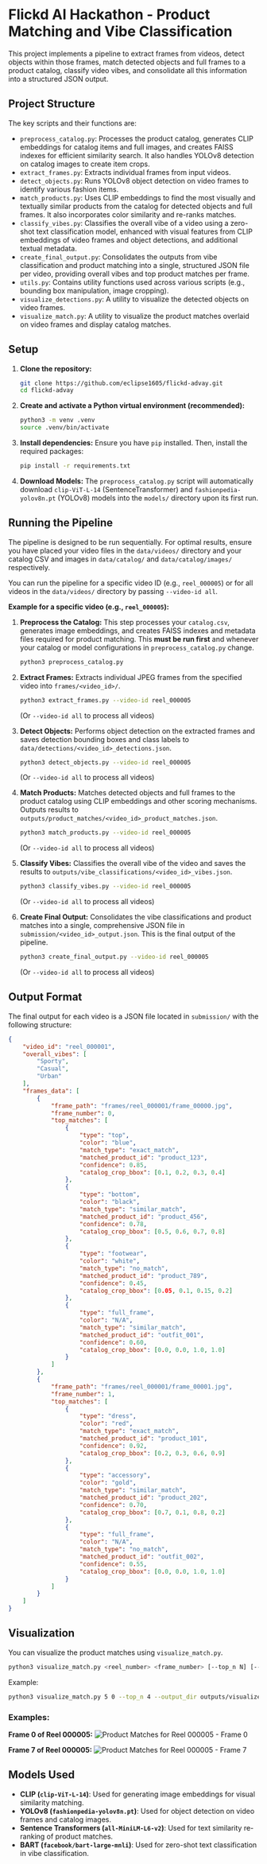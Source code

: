 # Flickd AI Hackathon - Product Matching and Vibe Classification

This project implements a pipeline to extract frames from videos, detect objects within those frames, match detected objects and full frames to a product catalog, classify video vibes, and consolidate all this information into a structured JSON output.

## Project Structure

The key scripts and their functions are:

*   `preprocess_catalog.py`: Processes the product catalog, generates CLIP embeddings for catalog items and full images, and creates FAISS indexes for efficient similarity search. It also handles YOLOv8 detection on catalog images to create item crops.
*   `extract_frames.py`: Extracts individual frames from input videos.
*   `detect_objects.py`: Runs YOLOv8 object detection on video frames to identify various fashion items.
*   `match_products.py`: Uses CLIP embeddings to find the most visually and textually similar products from the catalog for detected objects and full frames. It also incorporates color similarity and re-ranks matches.
*   `classify_vibes.py`: Classifies the overall vibe of a video using a zero-shot text classification model, enhanced with visual features from CLIP embeddings of video frames and object detections, and additional textual metadata.
*   `create_final_output.py`: Consolidates the outputs from vibe classification and product matching into a single, structured JSON file per video, providing overall vibes and top product matches per frame.
*   `utils.py`: Contains utility functions used across various scripts (e.g., bounding box manipulation, image cropping).
*   `visualize_detections.py`: A utility to visualize the detected objects on video frames.
*   `visualize_match.py`: A utility to visualize the product matches overlaid on video frames and display catalog matches.

## Setup

1.  **Clone the repository:**
    ```bash
    git clone https://github.com/eclipse1605/flickd-advay.git
    cd flickd-advay
    ```

2.  **Create and activate a Python virtual environment (recommended):**
    ```bash
    python3 -m venv .venv
    source .venv/bin/activate
    ```

3.  **Install dependencies:**
    Ensure you have `pip` installed. Then, install the required packages:
    ```bash
    pip install -r requirements.txt
    ```

4.  **Download Models:**
    The `preprocess_catalog.py` script will automatically download `clip-ViT-L-14` (SentenceTransformer) and `fashionpedia-yolov8n.pt` (YOLOv8) models into the `models/` directory upon its first run.

## Running the Pipeline

The pipeline is designed to be run sequentially. For optimal results, ensure you have placed your video files in the `data/videos/` directory and your catalog CSV and images in `data/catalog/` and `data/catalog/images/` respectively.

You can run the pipeline for a specific video ID (e.g., `reel_000005`) or for all videos in the `data/videos/` directory by passing `--video-id all`.

**Example for a specific video (e.g., `reel_000005`):**

1.  **Preprocess the Catalog:**
    This step processes your `catalog.csv`, generates image embeddings, and creates FAISS indexes and metadata files required for product matching. This **must be run first** and whenever your catalog or model configurations in `preprocess_catalog.py` change.
    
    ```bash
    python3 preprocess_catalog.py
    ```

2.  **Extract Frames:**
    Extracts individual JPEG frames from the specified video into `frames/<video_id>/`.
    ```bash
    python3 extract_frames.py --video-id reel_000005
    ```
    (Or `--video-id all` to process all videos)

3.  **Detect Objects:**
    Performs object detection on the extracted frames and saves detection bounding boxes and class labels to `data/detections/<video_id>_detections.json`.
    ```bash
    python3 detect_objects.py --video-id reel_000005
    ```
    (Or `--video-id all` to process all videos)

4.  **Match Products:**
    Matches detected objects and full frames to the product catalog using CLIP embeddings and other scoring mechanisms. Outputs results to `outputs/product_matches/<video_id>_product_matches.json`.
    ```bash
    python3 match_products.py --video-id reel_000005
    ```
    (Or `--video-id all` to process all videos)

5.  **Classify Vibes:**
    Classifies the overall vibe of the video and saves the results to `outputs/vibe_classifications/<video_id>_vibes.json`.
    ```bash
    python3 classify_vibes.py --video-id reel_000005
    ```
    (Or `--video-id all` to process all videos)

6.  **Create Final Output:**
    Consolidates the vibe classifications and product matches into a single, comprehensive JSON file in `submission/<video_id>_output.json`. This is the final output of the pipeline.
    ```bash
    python3 create_final_output.py --video-id reel_000005
    ```
    (Or `--video-id all` to process all videos)

## Output Format

The final output for each video is a JSON file located in `submission/` with the following structure:

```json
{
    "video_id": "reel_000001",
    "overall_vibes": [
        "Sporty",
        "Casual",
        "Urban"
    ],
    "frames_data": [
        {
            "frame_path": "frames/reel_000001/frame_00000.jpg",
            "frame_number": 0,
            "top_matches": [
                {
                    "type": "top",
                    "color": "blue",
                    "match_type": "exact_match",
                    "matched_product_id": "product_123",
                    "confidence": 0.85,
                    "catalog_crop_bbox": [0.1, 0.2, 0.3, 0.4]
                },
                {
                    "type": "bottom",
                    "color": "black",
                    "match_type": "similar_match",
                    "matched_product_id": "product_456",
                    "confidence": 0.78,
                    "catalog_crop_bbox": [0.5, 0.6, 0.7, 0.8]
                },
                {
                    "type": "footwear",
                    "color": "white",
                    "match_type": "no_match",
                    "matched_product_id": "product_789",
                    "confidence": 0.45,
                    "catalog_crop_bbox": [0.05, 0.1, 0.15, 0.2]
                },
                {
                    "type": "full_frame",
                    "color": "N/A",
                    "match_type": "similar_match",
                    "matched_product_id": "outfit_001",
                    "confidence": 0.60,
                    "catalog_crop_bbox": [0.0, 0.0, 1.0, 1.0]
                }
            ]
        },
        {
            "frame_path": "frames/reel_000001/frame_00001.jpg",
            "frame_number": 1,
            "top_matches": [
                {
                    "type": "dress",
                    "color": "red",
                    "match_type": "exact_match",
                    "matched_product_id": "product_101",
                    "confidence": 0.92,
                    "catalog_crop_bbox": [0.2, 0.3, 0.6, 0.9]
                },
                {
                    "type": "accessory",
                    "color": "gold",
                    "match_type": "similar_match",
                    "matched_product_id": "product_202",
                    "confidence": 0.70,
                    "catalog_crop_bbox": [0.7, 0.1, 0.8, 0.2]
                },
                {
                    "type": "full_frame",
                    "color": "N/A",
                    "match_type": "no_match",
                    "matched_product_id": "outfit_002",
                    "confidence": 0.55,
                    "catalog_crop_bbox": [0.0, 0.0, 1.0, 1.0]
                }
            ]
        }
    ]
}
```

## Visualization

You can visualize the product matches using `visualize_match.py`.

```bash
python3 visualize_match.py <reel_number> <frame_number> [--top_n N] [--output_dir <directory>]
```
Example:
```bash
python3 visualize_match.py 5 0 --top_n 4 --output_dir outputs/visualized_matches
```

### Examples:

**Frame 0 of Reel 000005:**
![Product Matches for Reel 000005 - Frame 0](examples/product_matches_reel_000005_frame_00000.png)

**Frame 7 of Reel 000005:**
![Product Matches for Reel 000005 - Frame 7](examples/product_matches_reel_000005_frame_00007.png)

## Models Used

*   **CLIP (`clip-ViT-L-14`)**: Used for generating image embeddings for visual similarity matching.
*   **YOLOv8 (`fashionpedia-yolov8n.pt`)**: Used for object detection on video frames and catalog images.
*   **Sentence Transformers (`all-MiniLM-L6-v2`)**: Used for text similarity re-ranking of product matches.
*   **BART (`facebook/bart-large-mnli`)**: Used for zero-shot text classification in vibe classification.
